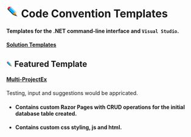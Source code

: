 # ![](https://github.com/bboy77/Templates/blob/main/Assets/github-image32x32.png) Code Convention Templates
#### Templates for the .NET command-line interface and `Visual Studio`.

#### [Solution Templates](https://github.com/bboy77/Templates/tree/main/SolutionTemplates/)

## ![](https://github.com/bboy77/Templates/blob/main/Assets/github-image16x16.png) Featured Template
#### [Multi-ProjectEx](https://github.com/bboy77/Templates/tree/main/SolutionTemplates/Content/Multi-ProjectEx/)
Testing, input and suggestions would be appricated.

* #### Contains custom Razor Pages with CRUD operations for the initial database table created.<br/>
* #### Contains custom css styling, js and html.
